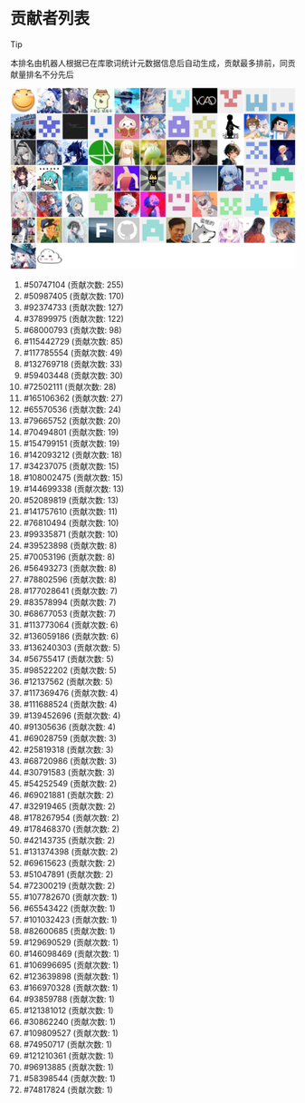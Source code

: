 # 贡献者列表

> [!TIP]
> 本排名由机器人根据已在库歌词统计元数据信息后自动生成，贡献最多排前，同贡献量排名不分先后

![贡献者头像画廊](./CONTRIBUTORS.svg)

1. #50747104 (贡献次数: 255)
2. #50987405 (贡献次数: 170)
3. #92374733 (贡献次数: 127)
4. #37899975 (贡献次数: 122)
5. #68000793 (贡献次数: 98)
6. #115442729 (贡献次数: 85)
7. #117785554 (贡献次数: 49)
8. #132769718 (贡献次数: 33)
9. #59403448 (贡献次数: 30)
10. #72502111 (贡献次数: 28)
11. #165106362 (贡献次数: 27)
12. #65570536 (贡献次数: 24)
13. #79665752 (贡献次数: 20)
14. #70494801 (贡献次数: 19)
15. #154799151 (贡献次数: 19)
16. #142093212 (贡献次数: 18)
17. #34237075 (贡献次数: 15)
18. #108002475 (贡献次数: 15)
19. #144699338 (贡献次数: 13)
20. #52089819 (贡献次数: 13)
21. #141757610 (贡献次数: 11)
22. #76810494 (贡献次数: 10)
23. #99335871 (贡献次数: 10)
24. #39523898 (贡献次数: 8)
25. #70053196 (贡献次数: 8)
26. #56493273 (贡献次数: 8)
27. #78802596 (贡献次数: 8)
28. #177028641 (贡献次数: 7)
29. #83578994 (贡献次数: 7)
30. #68677053 (贡献次数: 7)
31. #113773064 (贡献次数: 6)
32. #136059186 (贡献次数: 6)
33. #136240303 (贡献次数: 5)
34. #56755417 (贡献次数: 5)
35. #98522202 (贡献次数: 5)
36. #12137562 (贡献次数: 5)
37. #117369476 (贡献次数: 4)
38. #111688524 (贡献次数: 4)
39. #139452696 (贡献次数: 4)
40. #91305636 (贡献次数: 4)
41. #69028759 (贡献次数: 3)
42. #25819318 (贡献次数: 3)
43. #68720986 (贡献次数: 3)
44. #30791583 (贡献次数: 3)
45. #54252549 (贡献次数: 2)
46. #69021881 (贡献次数: 2)
47. #32919465 (贡献次数: 2)
48. #178267954 (贡献次数: 2)
49. #178468370 (贡献次数: 2)
50. #42143735 (贡献次数: 2)
51. #131374398 (贡献次数: 2)
52. #69615623 (贡献次数: 2)
53. #51047891 (贡献次数: 2)
54. #72300219 (贡献次数: 2)
55. #107782670 (贡献次数: 1)
56. #65543422 (贡献次数: 1)
57. #101032423 (贡献次数: 1)
58. #82600685 (贡献次数: 1)
59. #129690529 (贡献次数: 1)
60. #146098469 (贡献次数: 1)
61. #106996695 (贡献次数: 1)
62. #123639898 (贡献次数: 1)
63. #166970328 (贡献次数: 1)
64. #93859788 (贡献次数: 1)
65. #121381012 (贡献次数: 1)
66. #30862240 (贡献次数: 1)
67. #109809527 (贡献次数: 1)
68. #74950717 (贡献次数: 1)
69. #121210361 (贡献次数: 1)
70. #96913885 (贡献次数: 1)
71. #58398544 (贡献次数: 1)
72. #74817824 (贡献次数: 1)
